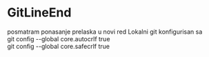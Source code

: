 # GitLineEnd
posmatram ponasanje prelaska u novi red
Lokalni git konfigurisan sa  
git config --global core.autocrlf true  
git config --global core.safecrlf true
